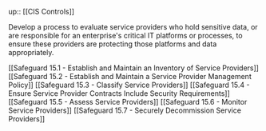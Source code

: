 up:: [[CIS Controls]]

Develop a process to evaluate service providers who hold sensitive data, or are responsible for an enterprise's critical IT platforms or processes, to ensure these providers are protecting those platforms and data appropriately.

[[Safeguard 15.1 - Establish and Maintain an Inventory of Service Providers]]
[[Safeguard 15.2 - Establish and Maintain a Service Provider Management Policy]]
[[Safeguard 15.3 - Classify Service Providers]]
[[Safeguard 15.4 - Ensure Service Provider Contracts Include Security Requirements]]
[[Safeguard 15.5 - Assess Service Providers]]
[[Safeguard 15.6 - Monitor Service Providers]]
[[Safeguard 15.7 - Securely Decommission Service Providers]]
